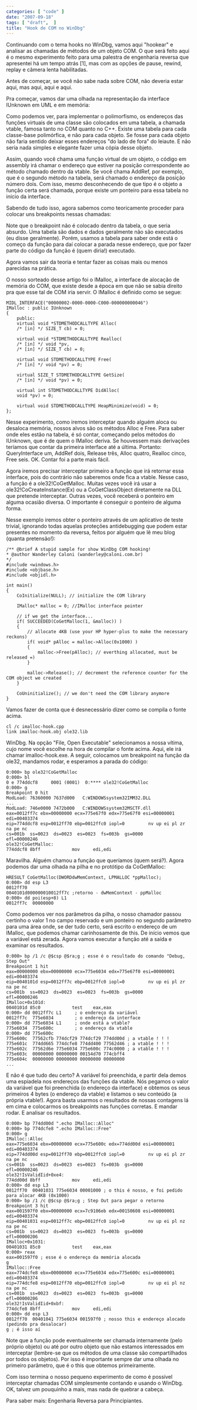```yaml
---
categories: [ "code" ]
date: "2007-09-18"
tags: [ "draft",  ]
title: "Hook de COM no WinDbg"
---
```

Continuando com o tema hooks no WinDbg, vamos aqui "hookear" e analisar as chamadas de métodos de um objeto COM. O que será feito aqui é o mesmo experimento feito para uma palestra de engenharia reversa que apresentei há um tempo atrás [1], mas com as opções de pause, rewind, replay e câmera lenta habilitadas.

Antes de começar, se você não sabe nada sobre COM, não deveria estar aqui, mas aqui, aqui e aqui.

Pra começar, vamos dar uma olhada na representação da interface IUnknown em UML e em memória:


Como podemos ver, para implementar o polimorfismo, os endereços das funções virtuais de uma classe são colocados em uma tabela, a chamada vtable, famosa tanto no COM quanto no C++. Existe uma tabela para cada classe-base polimórfica, e não para cada objeto. Se fosse para cada objeto não faria sentido deixar esses endereços "do lado de fora" do leiaute. E não seria nada simples e elegante fazer uma cópia desse objeto.

Assim, quando você chama uma função virtual de um objeto, o código em assembly irá chamar o endereço que estiver na posição correspondente ao método chamado dentro da vtable. Se você chama AddRef, por exemplo, que é o segundo método na tabela, será chamado o endereço da posição número dois. Com isso, mesmo desconhecendo de que tipo é o objeto a função certa será chamada, porque existe um ponteiro para essa tabela no início da interface.

Sabendo de tudo isso, agora sabemos como teoricamente proceder para colocar uns breakpoints nessas chamadas:


Note que o breakpoint não é colocado dentro da tabela, o que seria absurdo. Uma tabela são dados e dados geralmente não são executados (eu disse geralmente). Porém, usamos a tabela para saber onde está o começo da função para daí colocar a parada nesse endereço, que por fazer parte do código da função é (quem diria!) executado.

Agora vamos sair da teoria e tentar fazer as coisas mais ou menos parecidas na prática.


O nosso sorteado desse artigo foi o IMalloc, a interface de alocação de memória do COM, que existe desde a época em que não se sabia direito pra que esse tal de COM iria servir. O IMalloc é definido como se segue:

    MIDL_INTERFACE("00000002-0000-0000-C000-000000000046")
    IMalloc : public IUnknown
    {
    	public:
    	virtual void *STDMETHODCALLTYPE Alloc( 
    	/* [in] */ SIZE_T cb) = 0;
    
    	virtual void *STDMETHODCALLTYPE Realloc( 
    	/* [in] */ void *pv,
    	/* [in] */ SIZE_T cb) = 0;
    
    	virtual void STDMETHODCALLTYPE Free( 
    	/* [in] */ void *pv) = 0;
    
    	virtual SIZE_T STDMETHODCALLTYPE GetSize( 
    	/* [in] */ void *pv) = 0;
    
    	virtual int STDMETHODCALLTYPE DidAlloc( 
    	void *pv) = 0;
    
    	virtual void STDMETHODCALLTYPE HeapMinimize(void) = 0;
    };
     
    

Nesse experimento, como iremos interceptar quando alguém aloca ou desaloca memória, nossos alvos são os métodos Alloc e Free. Para saber onde eles estão na tabela, é só contar, começando pelos métodos do IUnknown, que é de quem o IMalloc deriva. Se houvessem mais derivações teríamos que contar da primeira interface até a última. Portanto: QueryInterface um, AddRef dois, Release três, Alloc quatro, Realloc cinco, Free seis. OK. Contar foi a parte mais fácil.

Agora iremos precisar interceptar primeiro a função que irá retornar essa interface, pois do contrário não saberemos onde fica a vtable. Nesse caso, a função é a ole32!CoGetMalloc. Muitas vezes você irá usar a ole32!CoCreateInstance(Ex) ou a CoGetClassObject diretamente na DLL que pretende interceptar. Outras vezes, você receberá o ponteiro em alguma ocasião diversa. O importante é conseguir o ponteiro de alguma forma.

Nesse exemplo iremos obter o ponteiro através de um aplicativo de teste trivial, ignorando todas aquelas proteções antidebugging que podem estar presentes no momento da reversa, feitos por alguém que lê meu blog (quanta pretensão!):

    /** @brief A stupid sample for show WinDbg COM hooking!
    * @author Wanderley Caloni (wanderley@caloni.com.br)
    */
    #include <windows.h>
    #include <objbase.h>
    #include <objidl.h>
     
    int main()
    {
    	CoInitialize(NULL); // initialize the COM library
    
    	IMalloc* malloc = 0; //IMalloc interface pointer
    
    	// if we get the interface...
    	if( SUCCEEDED(CoGetMalloc(1, &malloc)) )
    	{
    		// allocate 4KB (use your HP hyper-plus to make the necessary reckons)
    		if( void* pAlloc = malloc->Alloc(0x1000) )
    		{
    			malloc->Free(pAlloc); // everthing allocated, must be released =)
    		}
    
    		malloc->Release(); // decrement the reference counter for the COM object we created
    	}
    
    	CoUninitialize(); // we don't need the COM library anymore
    } 
    

Vamos fazer de conta que é desnecessário dizer como se compila o fonte acima.

    
    cl /c imalloc-hook.cpp
    link imalloc-hook.obj ole32.lib


WinDbg. Na opção "File, Open Executable" selecionamos a nossa vítima, cujo nome você escolhe na hora de compilar o fonte acima. Aqui, ele irá chamar imalloc-hook.exe. A seguir, colocamos um breakpoint na função da ole32, mandamos rodar, e esperamos a parada do código:

    
    0:000> bp ole32!CoGetMalloc
    0:000> bl
    0 e 774ddcf8     0001 (0001)  0:**** ole32!CoGetMalloc
    0:000> g
    Breakpoint 0 hit
    ModLoad: 76360000 7637d000   C:WINDOWSsystem32IMM32.DLL
    ...
    ModLoad: 746e0000 7472b000   C:WINDOWSsystem32MSCTF.dll
    eax=0012ff7c ebx=00000000 ecx=775e67f0 edx=775e67f0 esi=00000001 edi=00403374
    eip=774ddcf8 esp=0012ff70 ebp=0012ffc0 iopl=0         nv up ei pl zr na pe nc
    cs=001b  ss=0023  ds=0023  es=0023  fs=003b  gs=0000             efl=00000246
    ole32!CoGetMalloc:
    774ddcf8 8bff            mov     edi,edi

Maravilha. Alguém chamou a função que queríamos (quem será?). Agora podemos dar uma olhada na pilha e no protótipo da CoGetMalloc:

    
    HRESULT CoGetMalloc(DWORDdwMemContext, LPMALLOC *ppMalloc);
    0:000> dd esp L3
    0012ff70
    0040101d000000010012ff7c ;retorno - dwMemContext - ppMalloc
    0:000> dd poi(esp+8) L1
    0012ff7c  00000000

Como podemos ver nos parâmetros da pilha, o nosso chamador passou certinho o valor 1 no campo reservado e um ponteiro no segundo parâmetro para uma área onde, se der tudo certo, será escrito o endereço de um IMalloc, que podemos chamar carinhosamente de this. De início vemos que a variável está zerada. Agora vamos executar a função até a saída e examinar os resultados.

    
    0:000> bp /1 /c @$csp @$ra;g ; esse é o resultado do comando "Debug, Step Out"
    Breakpoint 1 hit
    eax=00000000 ebx=00000000 ecx=775e6034 edx=775e67f0 esi=00000001 edi=00403374
    eip=0040101d esp=0012ff7c ebp=0012ffc0 iopl=0         nv up ei pl zr na pe nc
    cs=001b  ss=0023  ds=0023  es=0023  fs=003b  gs=0000             efl=00000246
    IMalloc+0x101d:
    0040101d 85c0            test    eax,eax
    0:000> dd 0012ff7c L1     ; o endereço da variável
    0012ff7c  775e6034        ; o endereço da interface
    0:000> dd 775e6034 L1     ; onde está a vtable?
    775e6034  775e600c        ; o endereço da vtable
    0:000> dd 775e600c
    775e600c  77562cfb 774dcf29 774dcf29 774dd00d ; a vtable ! ! !
    775e601c  774dd665 774dcfe8 774dd400 77562d46 ; a vtable ! ! !
    775e602c  77562d6e 775e6034 775e600c 774c0000 ; a vtable ! ! !
    775e603c  00000000 00000000 00154d70 774cbff4
    775e604c  00000000 00000000 00000000 00000000
    ...

E não é que tudo deu certo? A variável foi preenchida, e partir dela demos uma espiadela nos endereços das funções da vtable. Nós pegamos o valor da variável que foi preenchida (o endereço da interface) e obtemos os seus primeiros 4 bytes (o endereço da vtable) e listamos o seu conteúdo (a própria vtable!). Agora basta usarmos o resultados de nossas contagens lá em cima e colocarmos os breakpoints nas funções corretas. E mandar rodar. E analisar os resultados.

    
    0:000> bp 774dd00d ".echo IMalloc::Alloc"
    0:000> bp 774dcfe8 ".echo IMalloc::Free"
    0:000> g
    IMalloc::Alloc
    eax=775e6034 ebx=00000000 ecx=775e600c edx=774dd00d esi=00000001 edi=00403374
    eip=774dd00d esp=0012ff70 ebp=0012ffc0 iopl=0         nv up ei pl zr na pe nc
    cs=001b  ss=0023  ds=0023  es=0023  fs=003b  gs=0000             efl=00000246
    ole32!IsValidIid+0xe4:
    774dd00d 8bff            mov     edi,edi
    0:000> dd esp L3
    0012ff70  00401031 775e6034 00001000 ; o this é nosso, e foi pedido para alocar 4KB (0x1000)
    0:000> bp /1 /c @$csp @$ra;g ; Step Out para pegar o retorno
    Breakpoint 3 hit
    eax=001597f0 ebx=00000000 ecx=7c9106eb edx=00150608 esi=00000001 edi=00403374
    eip=00401031 esp=0012ff7c ebp=0012ffc0 iopl=0         nv up ei pl nz na pe nc
    cs=001b  ss=0023  ds=0023  es=0023  fs=003b  gs=0000             efl=00000206
    IMalloc+0x1031:
    00401031 85c0            test    eax,eax
    0:000> reax
    eax=001597f0 ; esse é o endereço da memória alocada
    g
    IMalloc::Free
    eax=774dcfe8 ebx=00000000 ecx=775e6034 edx=775e600c esi=00000001 edi=00403374
    eip=774dcfe8 esp=0012ff70 ebp=0012ffc0 iopl=0         nv up ei pl nz na pe nc
    cs=001b  ss=0023  ds=0023  es=0023  fs=003b  gs=0000             efl=00000206
    ole32!IsValidIid+0xbf:
    774dcfe8 8bff            mov     edi,edi
    0:000> dd esp L3
    0012ff70  00401041 775e6034 001597f0 ; nosso this e endereço alocado (pedindo pra desalocar)
    g ; é isso aí

Note que a função pode eventualmente ser chamada internamente (pelo próprio objeto) ou até por outro objeto que não estamos interessados em interceptar (lembre-se que os métodos de uma classe são compartilhados por todos os objetos). Por isso é importante sempre dar uma olhada no primeiro parâmetro, que é o this que obtemos primeiramente.

Com isso termina o nosso pequeno experimento de como é possível interceptar chamadas COM simplesmente contando e usando o WinDbg. OK, talvez um pouquinho a mais, mas nada de quebrar a cabeça.

Para saber mais: Engenharia Reversa para Principiantes.

